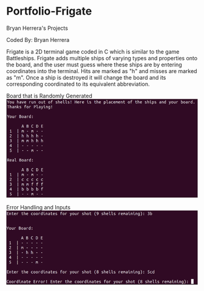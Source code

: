 # Portfolio-Frigate

Bryan Herrera's Projects

Coded By: Bryan Herrera

Frigate is a 2D terminal game coded in C which is similar to the game Battleships. Frigate adds multiple ships of varying types and properties onto the board,
and the user must guess where these ships are by entering coordinates into the terminal. Hits are marked as "h" and misses are marked as "m".
Once a ship is destroyed it will change the board and its corresponding coordinated to its equivalent abbreviation.

Board that is Randomly Generated
![boards](https://github.com/BryanHerrera19/Portfolio/blob/1717faebf03a0792b257a25716bfc85e7b6065b8/Portfolio-Frigate-main/Frigate%20Terminal%20Snippets/Random%20Board.PNG?raw=true)

Error Handling and Inputs
![inputsanderrors](https://github.com/BryanHerrera19/Portfolio/blob/c8f5f8daa3be7eeaa4bd1028b6cdfd8e0c3efb38/Portfolio-Frigate-main/Frigate%20Terminal%20Snippets/Error%20and%20Inputs.PNG?raw=true)
